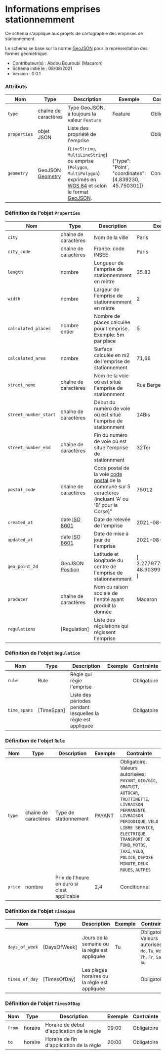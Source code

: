 # Informations emprises stationnemment

Ce schéma s'applique aux projets de cartographie des emprises de stationnement.

Le schéma se base sur la norme [GeoJSON](https://geojson.org/) pour la représentation des formes géométrique.

- Contributeur(s) : Abdou Bouroubi (Macaron)
- Schéma initié le : 08/08/2021
- Version : 0.0.1

### Attributs

|Nom|Type|Description|Exemple|Contrainte|
|-|-|-|-|-|
|`type`|chaîne de caractères|Type GeoJSON, a toujours la valeur `Feature`|Feature|Obligatoire|
|`properties`|objet JSON|Liste des propriété de l'emprise||Obligatoire|
|`geometry`|GeoJSON [Geometry](https://datatracker.ietf.org/doc/html/rfc7946#section-3.1)|(`LineString`, `MultiLineString`) ou emprise (`Polygon`, `MultiPolygon`) exprimés en [WGS 84](https://fr.wikipedia.org/wiki/WGS_84) et selon le format [GeoJSON](https://geojson.org/).|{"type": "Point`, "coordinates": [4.839230, 45.750301]}|Conditionnel|


### Définition de l'objet `Properties`

Nom|Type|Description|Exemple|Contrainte|
|-|-|-|-|-|
|`city`|chaîne de caractères|Nom de la ville|Paris|Obligatoire|
|`city_code`|chaîne de caractères|France: code INSEE|Paris|Obligatoire|
|`length`|nombre|Longueur de l'emprise de stationnemment en mètre|35.83|Obligatoire|
|`width`|nombre|Largeur de l'emprise de stationnemment en mètre|2|Obligatoire|
|`calculated_places`|nombre entier|Nombre de places calculée pour l'emprise. Exemple: 5m par place|5|Obligatoire|
|`calculated_area`|nombre|Surface calculée en m2 de l'emprise de stationnement|71,66|Obligatoire|
|`street_name`|chaîne de caractères|Nom de la voie où est situé l'emprise de stationnment|Rue Berger|Obligatoire|
|`street_number_start`|chaîne de caractères|Début du numéro de voie où est situé l'emprise de stationnment|14Bis|Optionnel|
|`street_number_end`|chaîne de caractères|Fin du numéro de voie où est situé l'emprise de stationnment|32Ter|Optionnel|
|`postal_code`|chaîne de caractères|Code postal de la voie [code postal](https://fr.wikipedia.org/wiki/Code_postal_en_France) de la commune sur 5 caractères (incluant 'A' ou 'B' pour la Corse)"|75012|Obligatoire|
|`created_at`|date [ISO 8601](https://fr.wikipedia.org/wiki/ISO_8601)|Date de relevée de l'emprise|2021-08-27|Obligatoire|
|`updated_at`|date [ISO 8601](https://fr.wikipedia.org/wiki/ISO_8601)|Date de mise à jour de l'emprise|2021-08-27|Optionnel|
|`geo_point_2d`|GeoJSON [Position](https://datatracker.ietf.org/doc/html/rfc7946#section-3.1.1)|Latitude et longitude du centre de l'emprise de stationnemment|[ 2.277977652847767, 48.90399743580084 ]|Obligatoire|
|`producer`|chaîne de caractères|Nom ou raison sociale de l'entité ayant produit la donnée|Macaron|Optionnel|
|`regulations`|[Regulation]|Liste des régulations qui régissent l'emprise||Optionnel|

### Définition de l'objet `Regulation`

Nom|Type|Description|Exemple|Contrainte|
|-|-|-|-|-|
|`rule`|Rule|Règle qui régie l'emprise||Obligatoire|
|`time_spans`|[TimeSpan]|Liste des périodes pendant lesquelles la règle est appliquée||Obligatoire|

### Définition de l'objet `Rule`

Nom|Type|Description|Exemple|Contrainte|
|-|-|-|-|-|
|`type`|chaîne de caractères|Type de stationnement|PAYANT|Obligatoire. Valeurs autorisées: `PAYANT`, `GIG/GIC`, `GRATUIT`, `AUTOCAR`, `TROTTINETTE`, `LIVRAISON PERMANENTE`, `LIVRAISON PERIODIQUE`, `VELO LIBRE SERVICE`, `ELECTRIQUE`, `TRANSPORT DE FOND`, `MOTOS`, `TAXI`, `VELO`, `POLICE`, `DEPOSE MINUTE`, `DEUX ROUES`, `AUTRES`|
|`price`|nombre|Prix de l'heure en euro si c'est applicable|2,4|Conditionnel|

### Définition de l'objet `TimeSpan`

Nom|Type|Description|Exemple|Contrainte|
|-|-|-|-|-|
|`days_of_week`|[DaysOfWeek]|Jours de la semaine ou la règle est appliquée|Tu|Obligatoire. Valeurs autorisées: `Mo`, `Tu`, `We`, `Th`, `Fr`, `Sa`, `Su`|
|`times_of_day`|[TimesOfDay]|Les plages horaires ou la règle est appliquée||Obligatoire|

### Définition de l'objet `TimesOfDay`

Nom|Type|Description|Exemple|Contrainte|
|-|-|-|-|-|
|`from`|horaire|Horaire de début d'application de la règle|09:00|Obligatoire|
|`to`|horaire|Horaire de fin d'application de la règle|20:00|Obligatoire|